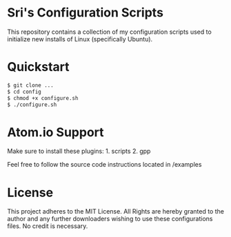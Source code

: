 # Sri's Configuration Scripts

This repository contains a collection of my configuration scripts used to initialize new installs of Linux (specifically Ubuntu).

# Quickstart

```bash
$ git clone ...
$ cd config
$ chmod +x configure.sh
$ ./configure.sh
```
# Atom.io Support
Make sure to install these plugins:
	1. scripts
	2. gpp

Feel free to follow the source code instructions located in /examples

# License
This project adheres to the MIT License. All Rights are hereby granted to the author and any further downloaders wishing to use these configurations files. No credit is necessary.
